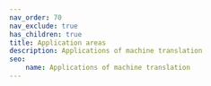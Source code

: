 ```yaml
---
nav_order: 70
nav_exclude: true
has_children: true
title: Application areas
description: Applications of machine translation
seo:
    name: Applications of machine translation
---
```

